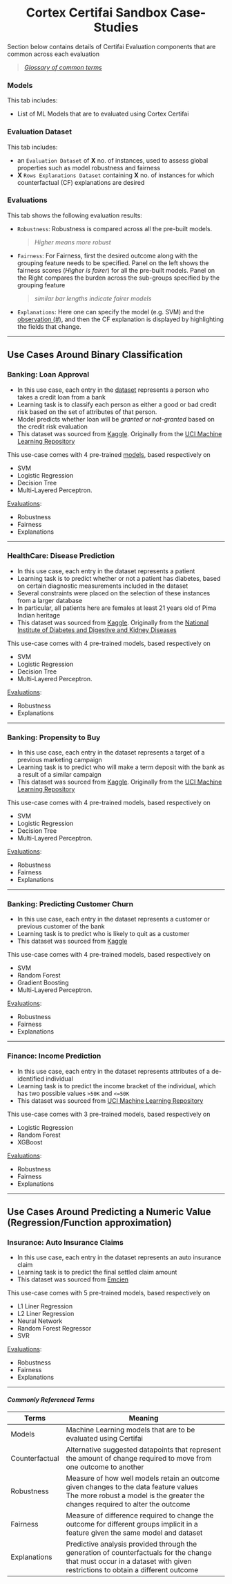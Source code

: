 
<center> <h1>Cortex Certifai Sandbox Case-Studies </h1> </center>

Section below contains details of Certifai Evaluation components that are common across each evaluation

   > _[Glossary of common terms](#Glossary)_

###  <a id="Models">**Models**</a>

This tab includes:
 - List of ML Models that are to evaluated using Cortex Certifai

### <a id="Datasets"> **Evaluation Dataset**</a> 
   This tab includes:
 - an `Evaluation Dataset` of **X** no. of instances, used to assess global properties such as model robustness and fairness
 - **X** `Rows Explanations Dataset` containing **X** no. of <a id="Observations">instances</a> for which counterfactual (CF) explanations are desired

### <a id="Evaluations">**Evaluations**</a>
This tab shows the following evaluation results:
- `Robustness`: Robustness is compared across all the pre-built models. 
  > _Higher means more robust_
- `Fairness`: For Fairness, first the desired outcome along with the grouping feature needs to be specified. Panel on the left shows the fairness scores (_Higher is fairer_) for all the pre-built models. Panel on the Right compares the burden across the sub-groups specified by the grouping feature
   > _similar bar lengths indicate fairer models_
  
- `Explanations`: Here one can specify the model (e.g. SVM) and the [observation (#)](#Observations), and then the CF explanation is displayed by highlighting the fields that change. 

--- 

## Use Cases Around Binary Classification 


### <b>Banking: Loan Approval</b>

  - In this use case, each entry in the [dataset](#Datasets) represents a person who takes a credit loan from a bank
  - Learning task is to classify each person as either a good or bad credit risk based on the set of attributes of that person. 
  - Model predicts whether loan will be _granted_ or _not-granted_ based on the credit risk evaluation
  - This dataset was sourced from [Kaggle](https://www.kaggle.com/uciml/german-credit). Originally from the [UCI Machine Learning Repository](https://archive.ics.uci.edu/ml/datasets/Statlog+(German+Credit+Data))

  This use-case comes with 4 pre-trained [models](#Models), based respectively on 
  - SVM
  - Logistic Regression
  - Decision Tree
  - Multi-Layered Perceptron. 
  
  [Evaluations](#Evaluations):
   - Robustness
   - Fairness 
   - Explanations
---

### <b>HealthCare: Disease Prediction</b>

-  In this use case, each entry in the dataset represents a patient
-  Learning task is to predict whether or not a patient has diabetes, based on certain diagnostic measurements included in the dataset
- Several constraints were placed on the selection of these instances from a larger database
- In particular, all patients here are females at least 21 years old of Pima Indian heritage
- This dataset was sourced from [Kaggle](https://www.kaggle.com/uciml/pima-indians-diabetes-database ). Originally from the [National Institute of Diabetes and Digestive and Kidney Diseases](https://www.niddk.nih.gov/)

This use-case comes with 4 pre-trained models, based respectively on 
  - SVM
  - Logistic Regression
  - Decision Tree
  - Multi-Layered Perceptron. 

   [Evaluations](#Evaluations):
   - Robustness
   - Explanations 
---

### <b>Banking: Propensity to Buy</b>

-  In this use case, each entry in the dataset represents a target of a previous marketing campaign
-  Learning task is to predict who will make a term deposit with the bank as a result of a similar campaign
- This dataset was sourced from [Kaggle](https://www.kaggle.com/janiobachmann/bank-marketing-dataset). Originally from the [UCI Machine Learning Repository](http://archive.ics.uci.edu/ml/datasets/Bank+Marketing)

This use-case comes with 4 pre-trained models, based respectively on 
  - SVM
  - Logistic Regression
  - Decision Tree
  - Multi-Layered Perceptron. 

   [Evaluations](#Evaluations):
   - Robustness
   - Fairness 
   - Explanations 
---

### <b>Banking: Predicting Customer Churn</b>

-  In this use case, each entry in the dataset represents a customer or previous customer of the bank
-  Learning task is to predict who is likely to quit as a customer
- This dataset was sourced from [Kaggle](https://www.kaggle.com/adammaus/predicting-churn-for-bank-customers)

This use-case comes with 4 pre-trained models, based respectively on 
  - SVM
  - Random Forest
  - Gradient Boosting
  - Multi-Layered Perceptron. 

   [Evaluations](#Evaluations):
   - Robustness
   - Fairness 
   - Explanations 
---

### <b>Finance: Income Prediction</b>

-  In this use case, each entry in the dataset represents attributes of a de-identified individual
-  Learning task is to predict the income bracket of the individual, which has two possible values `>50K` and `<=50K`
- This dataset was sourced from [UCI Machine Learning Repository](https://archive.ics.uci.edu/ml/datasets/census+income)

This use-case comes with 3 pre-trained models, based respectively on 
  - Logistic Regression
  - Random Forest
  - XGBoost

   [Evaluations](#Evaluations):
   - Robustness
   - Fairness 
   - Explanations 
---

## Use Cases Around Predicting a Numeric Value (Regression/Function approximation) 


### <b>Insurance: Auto Insurance Claims</b>

-  In this use case, each entry in the dataset represents an auto insurance claim
-  Learning task is to predict the final settled claim amount
- This dataset was sourced from [Emcien](https://www.sixtusdakurah.com/resources/The_Application_of_Regularization_in_Modelling_Insurance_Claims.pdf)

This use-case comes with 5 pre-trained models, based respectively on 
  - L1 Liner Regression
  - L2 Liner Regression
  - Neural Network
  - Random Forest Regressor
  - SVR

   [Evaluations](#Evaluations):
   - Robustness
   - Fairness 
   - Explanations 
---


#### <a id="Glossary"></a><i>Commonly Referenced Terms ###

| Terms  | Meaning |
| ------ | ------ |
|   Models |  Machine Learning models that are to be evaluated using Certifai|
| Counterfactual | Alternative suggested datapoints that represent the amount of change required to move from one outcome to another  |
| Robustness |  Measure of how well models retain an outcome given changes to the data feature values<br>The more robust a model is the greater the changes required to alter the outcome |
| Fairness | Measure of difference required to change the outcome for different groups implicit in a feature given the same model and dataset
| Explanations | Predictive analysis provided through the generation of counterfactuals for the change that must occur in a dataset with given restrictions to obtain a different outcome  |



